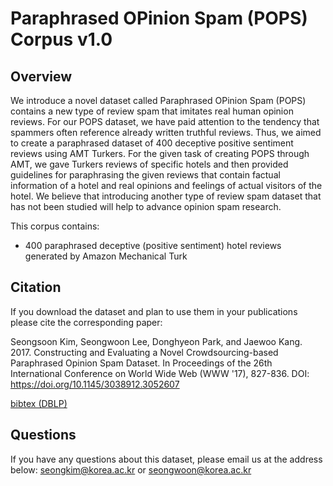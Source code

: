 Paraphrased OPinion Spam (POPS) Corpus v1.0
===========================================

Overview
--------
We introduce a novel dataset called Paraphrased OPinion Spam (POPS) contains a new type of review spam that imitates real human opinion reviews. For our POPS dataset, we have paid attention to the tendency that spammers often reference already written truthful reviews. Thus, we aimed to create a paraphrased dataset of 400 deceptive positive sentiment reviews using AMT Turkers. For the given task of creating POPS through AMT, we gave Turkers reviews of specific hotels and then provided guidelines for paraphrasing the given reviews that contain factual information of a hotel and real opinions and feelings of actual visitors of the hotel. We believe that introducing another type of review spam dataset that has not been studied will help to advance opinion spam research.

This corpus contains:

* 400 paraphrased deceptive (positive sentiment) hotel reviews generated by Amazon Mechanical Turk


Citation
--------
If you download the dataset and plan to use them in your publications please cite the corresponding paper:

Seongsoon Kim, Seongwoon Lee, Donghyeon Park, and Jaewoo Kang. 2017. Constructing and Evaluating a Novel Crowdsourcing-based Paraphrased Opinion Spam Dataset. In Proceedings of the 26th International Conference on World Wide Web (WWW '17), 827-836. DOI: https://doi.org/10.1145/3038912.3052607

[bibtex (DBLP)](http://dblp.uni-trier.de/rec/bibtex/conf/www/KimLPK17)


Questions
---------
If you have any questions about this dataset, please email us at the address below:
seongkim@korea.ac.kr or seongwoon@korea.ac.kr


